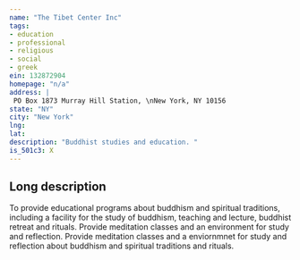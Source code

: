```yaml
---
name: "The Tibet Center Inc"
tags:
- education
- professional
- religious
- social
- greek
ein: 132872904
homepage: "n/a"
address: |
 PO Box 1873 Murray Hill Station, \nNew York, NY 10156
state: "NY"
city: "New York"
lng: 
lat: 
description: "Buddhist studies and education. "
is_501c3: X
---
```


## Long description

To provide educational programs about buddhism and spiritual traditions, including a facility for the study of buddhism, teaching and lecture, buddhist retreat and rituals. Provide meditation classes and an environment for study and reflection. Provide meditation classes and a enviornmnet for study and reflection about buddhism and spiritual traditions and rituals. 
